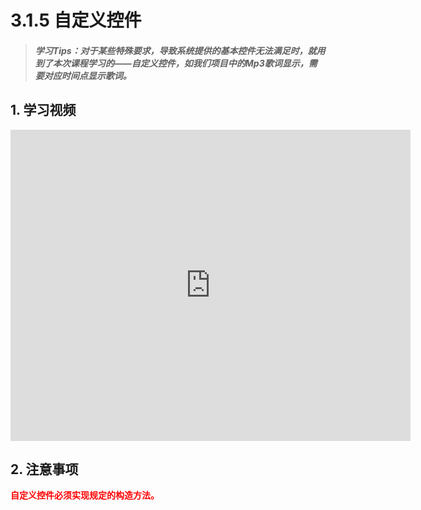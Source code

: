 # 3.1.5 自定义控件

>##### 学习Tips：对于某些特殊要求，导致系统提供的基本控件无法满足时，就用到了本次课程学习的——自定义控件，如我们项目中的Mp3歌词显示，需要对应时间点显示歌词。

## 1. 学习视频

<iframe frameborder="0" width="640" height="498" src="https://v.qq.com/iframe/player.html?vid=z0180bhmznp&tiny=0&auto=0" allowfullscreen></iframe>

## 2. 注意事项

<font color="#FF0000"><B>自定义控件必须实现规定的构造方法。</B></font>

